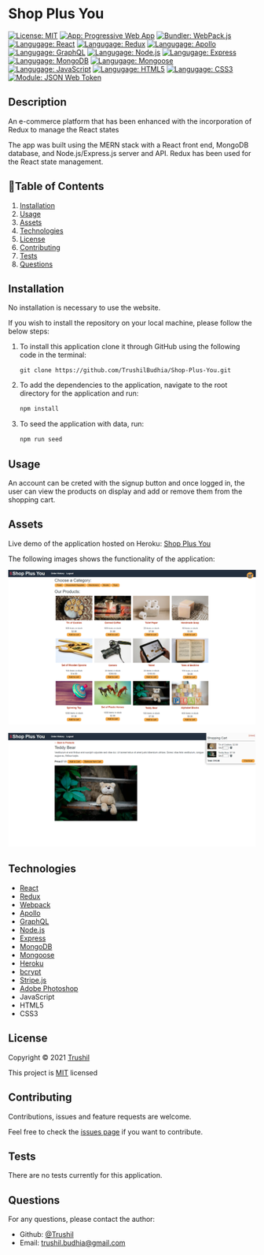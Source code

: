 # Shop Plus You

[![License: MIT](https://img.shields.io/badge/License-MIT-green.svg)](https://opensource.org/licenses/MIT)
[![App: Progressive Web App](https://img.shields.io/badge/App-PWA-ff69b4.svg)](https://developer.mozilla.org/en-US/docs/Web/Progressive_web_apps)
[![Bundler: WebPack.js](https://img.shields.io/badge/Bundler-WebPack-blue.svg)](https://webpack.js.org/)
[![Langugage: React](https://img.shields.io/badge/Language-React-blueviolet.svg)](https://reactjs.org/)
[![Langugage: Redux](https://img.shields.io/badge/Language-Redux-ff69b4.svg)](https://redux.js.org/)
[![Langugage: Apollo](https://img.shields.io/badge/Language-Apollo-critical.svg)](https://www.apollographql.com/)
[![Langugage: GraphQL](https://img.shields.io/badge/Language-GraphQL-blueviolet.svg)](https://www.apollographql.com/)
[![Langugage: Node.js](https://img.shields.io/badge/Language-Nodejs-blue.svg)](https://nodejs.org/en/docs/)
[![Langugage: Express](https://img.shields.io/badge/Language-Express-orange.svg)](https://expressjs.com/)
[![Langugage: MongoDB](https://img.shields.io/badge/Language-MongoDB-green.svg)](https://www.mongodb.com/)
[![Langugage: Mongoose](https://img.shields.io/badge/Language-Mongoose-yellowgreen.svg)](https://mongoosejs.com/)
[![Langugage: JavaScript](https://img.shields.io/badge/Language-JavaScript-brightgreen.svg)](https://www.javascript.com/)
[![Langugage: HTML5](https://img.shields.io/badge/Language-HTML5-yellow.svg)](https://developer.mozilla.org/en-US/docs/Glossary/HTML5)
[![Langugage: CSS3](https://img.shields.io/badge/Language-CSS3-informational.svg)](https://developer.mozilla.org/en-US/docs/Web/CSS)
[![Module: JSON Web Token](https://img.shields.io/badge/Module-Jsonwebtoken-critical.svg)](https://www.npmjs.com/package/jsonwebtoken)

## Description

An e-commerce platform that has been enhanced with the incorporation of Redux to manage the React states

The app was built using the MERN stack with a React front end, MongoDB database, and Node.js/Express.js server and API. Redux has been used for the React state management.

## 📖Table of Contents
1. [Installation](#installation)
2. [Usage](#usage)
3. [Assets](#assets)
4. [Technologies](#technologies)
5. [License](#license)
6. [Contributing](#contributing)
7. [Tests](#tests)
8. [Questions](#questions)

## Installation
No installation is necessary to use the website.

If you wish to install the repository on your local machine, please follow the below steps:
1. To install this application clone it through GitHub using the following code in the terminal: 
    ``` 
    git clone https://github.com/TrushilBudhia/Shop-Plus-You.git
    ```
2. To add the dependencies to the application, navigate to the root directory for the application and run:
    ```js
    npm install
    ```
3. To seed the application with data, run:
    ```js
    npm run seed
    ```

## Usage
An account can be creted with the signup button and once logged in, the user can view the products on display and add or remove them from the shopping cart.

## Assets
Live demo of the application hosted on Heroku: [Shop Plus You](https://shop-plus-you.herokuapp.com/)

The following images shows the functionality of the application: 

![Shop Plus You image of product display.](./assets/images/Shop-Plus-You-Preview-1.png)

![Shop Plus You image of product info and open shopping cart.](./assets/images/Shop-Plus-You-Preview-2.png)

## Technologies
- [React](https://reactjs.org/)
- [Redux](https://redux.js.org/)
- [Webpack](https://webpack.js.org/)
- [Apollo](https://www.apollographql.com/)
- [GraphQL](https://www.apollographql.com/)
- [Node.js](https://nodejs.org/en/docs/)
- [Express](https://expressjs.com/)
- [MongoDB](https://www.mongodb.com/)
- [Mongoose](https://mongoosejs.com/)
- [Heroku](https://www.heroku.com/)
- [bcrypt](https://www.npmjs.com/package/bcrypt)
- [Stripe.js](https://stripe.com/docs/js/including)
- [Adobe Photoshop](https://www.adobe.com/au/products/photoshop.html)
- JavaScript
- HTML5
- CSS3

## License
Copyright © 2021 [Trushil](https://github.com/TrushilBudhia)

This project is [MIT](./LICENSE) licensed

## Contributing
Contributions, issues and feature requests are welcome.

Feel free to check the [issues page](https://github.com/TrushilBudhia/Shop-Plus-You/issues) if you want to contribute.

## Tests
There are no tests currently for this application.

## Questions
For any questions, please contact the author:

- Github: [@Trushil](https://github.com/TrushilBudhia)
- Email: trushil.budhia@gmail.com




